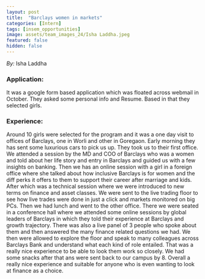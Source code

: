 ```yaml
---
layout: post
title:  "Barclays women in markets"
categories: [Intern]
tags: [insem_opportunities]
image: assets/team_images_24/Isha Laddha.jpeg
featured: false
hidden: false
---
```


*By:* Isha Laddha

### Application:
It was a google form based application which was floated across webmail in October. They asked some personal info and Resume. Based in that they selected girls. 

### Experience: 
Around 10 girls were selected for the program and it was a one day visit to offices of Barclays, one in Worli and other in Goregaon. Early morning they has sent some luxurious cars to pick us up. They took us to their first office. We attended a session by the MD and COO of Barclays who was a women and told about her life story and entry in Barclays and guided us with a few insights on banking. Then we has an online session with a girl in a foreign office where she talked about how inclusive Barclays is for women and the diff perks it offers to them to support their career after marriage and kids. After which was a technical session where we were introduced to new terms on finance and asset classes. We were sent to the live trading floor to see how live trades were done in just a click and markets monitored on big PCs. Then we had lunch and went to the other office. There we were seated in a conference hall where we attended some online sessions by global leaders of Barclays in which they told their experience at Barclays and growth trajectory. There was also a live panel of 3 people who spoke about them and then answered the many finance related questions we had. We then were allowed to explore the floor and speak to many colleagues across Barclays Bank and understand what each kind of role entailed. That was a really nice experience to be able to look them work so closely. We had some snacks after that ans were sent back to our campus by 8. Overall a really nice experience and suitable for anyone who is even wanting to look at finance as a choice.
